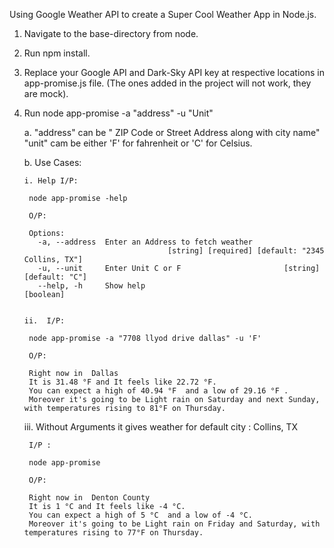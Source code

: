 Using Google Weather API to create a Super Cool Weather App in Node.js.

1. Navigate to the base-directory from node.
2. Run npm install.
3. Replace your Google API and Dark-Sky API key at respective locations in app-promise.js file.
   (The ones added in the project will not work, they are mock).
4. Run node app-promise -a "address" -u "Unit"  

    a. "address" can be " ZIP Code or Street Address along with city name"
        "unit" cam be either 'F' for fahrenheit or 'C' for Celsius.
    
    b. Use Cases:
        
       i. Help I/P:
       
        node app-promise -help
        
        O/P:
        
        Options:
          -a, --address  Enter an Address to fetch weather
                                       [string] [required] [default: "2345 Collins, TX"]
          -u, --unit     Enter Unit C or F                       [string] [default: "C"]
          --help, -h     Show help                                             [boolean]
 
        
       ii.  I/P:
        
        node app-promise -a "7708 llyod drive dallas" -u 'F'

        O/P:
            
        Right now in  Dallas
        It is 31.48 °F and It feels like 22.72 °F.
        You can expect a high of 40.94 °F  and a low of 29.16 °F .
        Moreover it's going to be Light rain on Saturday and next Sunday, with temperatures rising to 81°F on Thursday.
        
                
      iii. Without Arguments it gives weather for default city : Collins, TX
     
        I/P : 
        
        node app-promise
        
        O/P:
        
        Right now in  Denton County
        It is 1 °C and It feels like -4 °C.
        You can expect a high of 5 °C  and a low of -4 °C.
        Moreover it's going to be Light rain on Friday and Saturday, with temperatures rising to 77°F on Thursday.
 